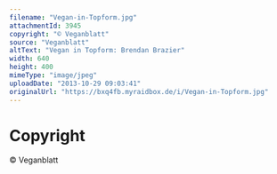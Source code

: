 ```yaml
---
filename: "Vegan-in-Topform.jpg"
attachmentId: 3945
copyright: "© Veganblatt"
source: "Veganblatt"
altText: "Vegan in Topform: Brendan Brazier"
width: 640
height: 400
mimeType: "image/jpeg"
uploadDate: "2013-10-29 09:03:41"
originalUrl: "https://bxq4fb.myraidbox.de/i/Vegan-in-Topform.jpg"
---
```


# Copyright

© Veganblatt

